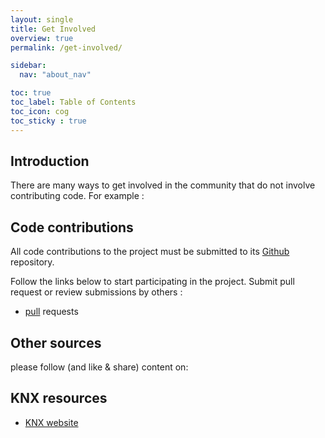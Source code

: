 ```yaml
---
layout: single
title: Get Involved
overview: true
permalink: /get-involved/

sidebar:
  nav: "about_nav"

toc: true
toc_label: Table of Contents
toc_icon: cog
toc_sticky : true
---
```


## Introduction

There are many ways to get involved in the  community that do not involve contributing code.
For example :

## Code contributions

All code contributions to the  project must be submitted to its [Github](https://github.com/KNX-IOT/KNX-IOT-STACK) repository.

Follow the links below to start participating in the project.
Submit pull request or review submissions by others :
- [pull](https://github.com/KNX-IOT/KNX-IOT-STACK/pulls) requests

## Other sources

please follow (and like & share) content on:


## KNX resources

- [KNX website](https://www.knx.org/)